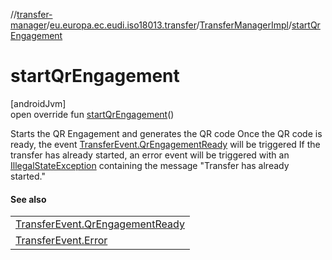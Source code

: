 //[transfer-manager](../../../index.md)/[eu.europa.ec.eudi.iso18013.transfer](../index.md)/[TransferManagerImpl](index.md)/[startQrEngagement](start-qr-engagement.md)

# startQrEngagement

[androidJvm]\
open override fun [startQrEngagement](start-qr-engagement.md)()

Starts the QR Engagement and generates the QR code Once the QR code is ready, the
event [TransferEvent.QrEngagementReady](../-transfer-event/-qr-engagement-ready/index.md) will be
triggered If the transfer has already started, an error event will be triggered with
an [IllegalStateException](https://kotlinlang.org/api/latest/jvm/stdlib/kotlin/-illegal-state-exception/index.html)
containing the message &quot;Transfer has already started.&quot;

#### See also

|                                                                                     |
|-------------------------------------------------------------------------------------|
| [TransferEvent.QrEngagementReady](../-transfer-event/-qr-engagement-ready/index.md) |
| [TransferEvent.Error](../-transfer-event/-error/index.md)                           |
